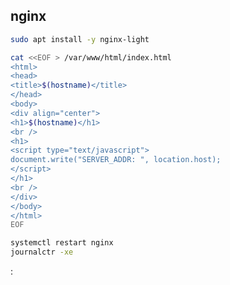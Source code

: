 ## nginx

```sh
sudo apt install -y nginx-light
```

```sh
cat <<EOF > /var/www/html/index.html
<html>
<head>
<title>$(hostname)</title>
</head>
<body>
<div align="center">
<h1>$(hostname)</h1>
<br />
<h1>
<script type="text/javascript">
document.write("SERVER_ADDR: ", location.host);
</script>
</h1>
<br />
</div>
</body>
</html>
EOF
```

```sh
systemctl restart nginx
journalctr -xe
```


<!--# echo var="host" default="unknown_host" -->:<!--# echo var="server_port" default="unknown_port" -->